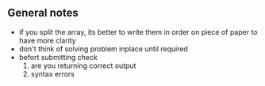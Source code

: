 ## General notes

- if you split the array, its better to write them in order on piece of paper to have more clarity
- don't think of solving problem inplace until required
- befort submitting check
  1. are you returning correct output
  2. syntax errors
